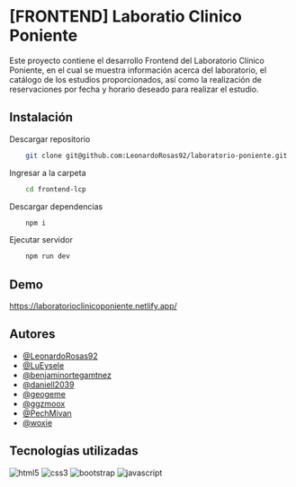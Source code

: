 # [FRONTEND] Laboratio Clinico Poniente

Este proyecto contiene el desarrollo Frontend del Laboratorio Clínico Poniente, en el cual se muestra información acerca del laboratorio, el catálogo de los estudios proporcionados, así como la realización de reservaciones por fecha y horario deseado para realizar el estudio.

## Instalación

Descargar repositorio

```bash
    git clone git@github.com:LeonardoRosas92/laboratorio-poniente.git
```

Ingresar a la carpeta

```bash
    cd frontend-lcp
```

Descargar dependencias

```bash
    npm i
```

Ejecutar servidor

```bash
    npm run dev
```

## Demo

https://laboratorioclinicoponiente.netlify.app/

## Autores

- [@LeonardoRosas92](https://github.com/LeonardoRosas92)
- [@LuEysele](https://github.com/LuEysele)
- [@benjaminortegamtnez](https://github.com/benjaminortegamtnez)
- [@daniell2039](https://github.com/daniell2039)
- [@geogeme](https://github.com/geogeme)
- [@ggzmoox](https://github.com/ggzmoox)
- [@PechMivan](https://github.com/PechMivan)
- [@woxie](https://github.com/woxie)

## Tecnologías utilizadas

![html5](https://img.shields.io/badge/HTML5-E34F26?style=for-the-badge&logo=html5&logoColor=white)
![css3](https://img.shields.io/badge/CSS3-1572B6?style=for-the-badge&logo=css3&logoColor=white)
![bootstrap](https://img.shields.io/badge/Bootstrap-563D7C?style=for-the-badge&logo=bootstrap&logoColor=white)
![javascript](https://img.shields.io/badge/JavaScript-F7DF1E?style=for-the-badge&logo=javascript&logoColor=black)
